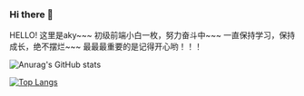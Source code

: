 ### Hi there 👋

HELLO! 这里是aky~~~
初级前端小白一枚，努力奋斗中~~~
一直保持学习，保持成长，绝不摆烂~~~
最最最重要的是记得开心哟！！！


<!--
**littlewhitehhh/littlewhitehhh** is a ✨ _special_ ✨ repository because its `README.md` (this file) appears on your GitHub profile.

Here are some ideas to get you started:

- 🔭 I’m currently working on ...
- 🌱 I’m currently learning ...
- 👯 I’m looking to collaborate on ...
- 🤔 I’m looking for help with ...
- 💬 Ask me about ...
- 📫 How to reach me: ...
- 😄 Pronouns: ...
- ⚡ Fun fact: ...
-->


<!-- git status -->
![Anurag's GitHub stats](https://github-readme-stats.vercel.app/api?username=littlewhitehhh&show_icons=true&theme=radical)

<!-- git languages -->
[![Top Langs](https://github-readme-stats.vercel.app/api/top-langs/?username=littlewhitehhh&layout=compact)](https://github.com/anuraghazra/github-readme-stats)
